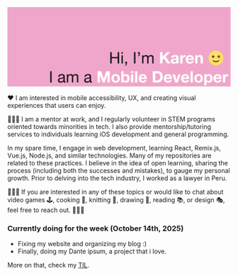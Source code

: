 ![I am Karen and I'm a Mobile Developer](assets/profile-header.png)

❤️ I am interested in mobile accessibility, UX, and creating visual experiences that users can enjoy.

👩🏻‍🏫 I am a mentor at work, and I regularly volunteer in STEM programs oriented towards minorities in tech. I also provide mentorship/tutoring services to individuals learning iOS development and general programming.

In my spare time, I engage in web development, learning React, Remix.js, Vue.js, Node.js, and similar technologies. Many of my repositories are related to these practices. I believe in the idea of open learning, sharing the process (including both the successes and mistakes), to gauge my personal growth. Prior to delving into the tech industry, I worked as a lawyer in Peru.

🌟🌟🌟 If you are interested in any of these topics or would like to chat about video games 🕹️, cooking 🥘, knitting 🧶, drawing 🎨, reading 📚, or design 🎭, feel free to reach out. 🌟🌟🌟

### Currently doing for the week (October 14th, 2025) 

- Fixing my website and organizing my blog :)
- Finally, doing my Dante ipsum, a project that i love.
  
More on that, check my [TIL](https://github.com/Jadekin/TIL).
